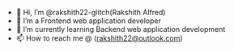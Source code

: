 - 👋 Hi, I’m @rakshith22-glitch(Rakshith Alfred)
- 👀 I’m a Frontend web application developer
- 🌱 I’m currently learning Backend web application development 
- 📫 How to reach me @ (rakshith22@outlook.com)

<!---
rakshith22-glitch/rakshith22-glitch is a ✨ special ✨ repository because its `README.md` (this file) appears on your GitHub profile.
You can click the Preview link to take a look at your changes.
--->
